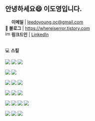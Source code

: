 ## 안녕하세요😄 이도영입니다.

<img src="https://abs-0.twimg.com/emoji/v2/svg/1f4e9.svg" width="16" /> <b>이메일</b> | <a href="mailto:leedoyoung.oc@gmail.com" target="_blank">leedoyoung.oc@gmail.com</a>
 <br />
 <b>:blue_book: 블로그</b> | <a href="https://whereiserror.tistory.com" target="_blank" >https://whereiserror.tistory.com</a>
 <br />
 <img width="16" alt="img" src="https://user-images.githubusercontent.com/64634992/181509965-072df07e-b703-4459-a920-c0d51b52d545.png"> <b>링크드인</b> | <a href="www.linkedin.com/in/doyoung-lee-820561291" target="_blank" >LinkedIn</a>


 <br/>
  💻 <b>스킬</b>
 <br/>
 <p align = 'center'>
 <p>
 <img src="https://img.shields.io/badge/HTML-E34F26?style=for-the-badge&logo=HTML5&logoColor=white"> 
 <img src="https://img.shields.io/badge/JAVASCRIPT-F7DF1E?style=for-the-badge&logo=JavaScript&logoColor=white">
 <img src="https://img.shields.io/badge/TYPE--SCRIPT-3178C6?style=for-the-badge&logo=typescript&logoColor=white">
 </p>
 <p>
 <img src="https://img.shields.io/badge/REACT-61DAFB?style=for-the-badge&logo=react&logoColor=white">
 <img src="https://img.shields.io/badge/NEXT.JS-000000?style=for-the-badge&logo=nextdotjs&logoColor=white">
 </p>
 <p>
 <img src="https://img.shields.io/badge/CSS-663399?style=for-the-badge&logo=CSS&logoColor=white">
 <img src="https://img.shields.io/badge/styledcomponents-DB7093?style=for-the-badge&logo=styledcomponents&logoColor=white">
 <img src="https://img.shields.io/badge/TailwindCSS-06B6D4?style=for-the-badge&logo=tailwindcss&logoColor=white">
 </p>
 <p>
 <img src="https://img.shields.io/badge/TANSTACKQUERY-FF4154?style=for-the-badge&logo=reactquery&logoColor=white">
 <img src="https://img.shields.io/badge/Zustand-ECB73E?style=for-the-badge&logo=zustand&logoColor=white">
 <img src="https://img.shields.io/badge/REDUX-764ABC?style=for-the-badge&logo=redux&logoColor=white">
 </p>
 <p>
 <img src="https://img.shields.io/badge/VERCEL-000000?style=for-the-badge&logo=vercel&logoColor=white">
 <img src="https://img.shields.io/badge/Netlify-00C7B7?style=for-the-badge&logo=netlify&logoColor=white">
 <img src="https://img.shields.io/badge/aws-232F3E?style=for-the-badge&logo=amazonaws&logoColor=white">
 <img src="https://img.shields.io/badge/VITE-646CFF?style=for-the-badge&logo=vite&logoColor=white">
 </p>
 <p>
  <img src="https://img.shields.io/badge/FIGMA-F24E1E?style=for-the-badge&logo=figma&logoColor=white">
  <img src="https://img.shields.io/badge/JIRA-0052CC?style=for-the-badge&logo=jira&logoColor=white">
  <img src="https://img.shields.io/badge/NOTION-000000?style=for-the-badge&logo=notion&logoColor=white">
 </p>



 <!--
 **doyoung1002/doyoung1002**는 `README.md`(이 파일)가 GitHub 프로필에 나타나기 때문에 ✨ _special_ ✨ 저장소입니다.

 시작하는 데 도움이 되는 몇 가지 아이디어는 다음과 같습니다.

 - 🔭 현재 작업 중입니다 ...
 - 🌱 지금 배우고 있는 중이에요...
 - 👯 저는 ...에 협력하고 싶습니다.
 - 🤔 도움을 구하고 싶은데요...
 - 💬 나에게 물어보세요 ...
 - 📫 연락 방법: ...
 - 😄 대명사 : ...
 - ⚡ 재미있는 사실: ...
 -->
